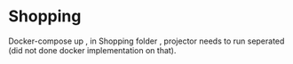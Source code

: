 # Shopping
Docker-compose up , in Shopping folder , 
projector needs to run seperated (did not done docker implementation on that).
